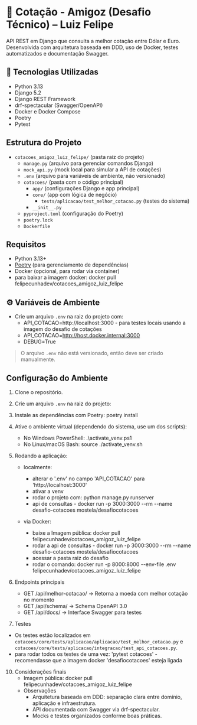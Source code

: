 # 💱 Cotação - Amigoz (Desafio Técnico) – Luiz Felipe
API REST em Django que consulta a melhor cotação entre Dólar e Euro. Desenvolvida com arquitetura baseada em DDD, uso de Docker, testes automatizados e documentação Swagger.

## 🚀 Tecnologias Utilizadas

- Python 3.13
- Django 5.2
- Django REST Framework
- drf-spectacular (Swagger/OpenAPI)
- Docker e Docker Compose
- Poetry
- Pytest

## Estrutura do Projeto

- `cotacoes_amigoz_luiz_felipe/` (pasta raiz do projeto)
  - `manage.py` (arquivo para gerenciar comandos Django)
  - `mock_api.py` (mock local para simular a API de cotações)
  - `.env` (arquivo para variáveis de ambiente, não versionado)
  - `cotacoes/` (pasta com o código principal)
    - `app/` (configurações Django e app principal)
    - `core/` (app com lógica de negócio)
      - `tests/aplicacao/test_melhor_cotacao.py` (testes do sistema)
    - `__init__.py`
  - `pyproject.toml` (configuração do Poetry)
  - `poetry.lock`
  - `Dockerfile`

## Requisitos

- Python 3.13+
- [Poetry](https://python-poetry.org/docs/#installation) (para gerenciamento de dependências)
- Docker (opcional, para rodar via container)
- para baixar a imagem docker: docker pull felipecunhadev/cotacoes_amigoz_luiz_felipe

## ⚙️ Variáveis de Ambiente
  - Crie um arquivo `.env` na raiz do projeto com:
    - API_COTACAO=http://localhost:3000 - para testes locais usando a imagem do desafio de cotações
    - API_COTACAO=http://host.docker.internal:3000
    - DEBUG=True

> O arquivo `.env` não está versionado, então deve ser criado manualmente.

## Configuração do Ambiente

1. Clone o repositório.

2. Crie um arquivo `.env` na raiz do projeto:

3. Instale as dependências com Poetry: poetry install

4. Ative o ambiente virtual (dependendo do sistema, use um dos scripts):
    - No Windows PowerShell:
        .\activate_venv.ps1
    - No Linux/macOS Bash:
        source ./activate_venv.sh

5. Rodando a aplicação:
   - localmente:
     - alterar o '.env' no campo 'API_COTACAO' para 'http://localhost:3000'
     - ativar a venv
     - rodar o projeto com: python manage.py runserver
     - api de consultas - docker run -p 3000:3000 --rm --name desafio-cotacoes mostela/desafiocotacoes
       
   - via Docker:
     - baixe a Imagem pública: docker pull felipecunhadev/cotacoes_amigoz_luiz_felipe
     - rodar a api de consultas - docker run -p 3000:3000 --rm --name desafio-cotacoes mostela/desafiocotacoes
     - acessar a pasta raiz do desafio
     - rodar o comando: docker run -p 8000:8000 --env-file .env felipecunhadev/cotacoes_amigoz_luiz_felipe

  
  
7. Endpoints principais
   - GET /api/melhor-cotacao/ → Retorna a moeda com melhor cotação no momento
   - GET /api/schema/ → Schema OpenAPI 3.0
   - GET /api/docs/ → Interface Swagger para testes

8. Testes
  - Os testes estão localizados em `cotacoes/core/tests/aplicacao/aplicacao/test_melhor_cotacao.py` e `cotacoes/core/tests/aplicacao/integracao/test_api_cotacoes.py`.
  - para rodar todos os testes de uma vez: 'pytest cotacoes' - recomendasse que a imagem docker 'desafiocotacoes' esteja ligada
   
10. Considerações finais
    - Imagem pública: docker pull felipecunhadev/cotacoes_amigoz_luiz_felipe
    - Observações
        - Arquitetura baseada em DDD: separação clara entre domínio, aplicação e infraestrutura.
        - API documentada com Swagger via drf-spectacular.
        - Mocks e testes organizados conforme boas práticas.
